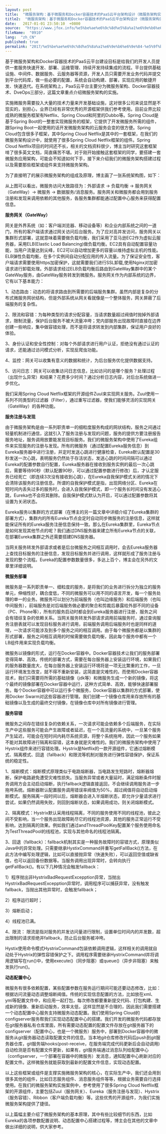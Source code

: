 ```yaml
---
layout: post
title:  "微服务架构：基于微服务和Docker容器技术的PaaS云平台架构设计（微服务架构实施原理）"
title2:  "微服务架构：基于微服务和Docker容器技术的PaaS云平台架构设计（微服务架构实施原理）"
date:   2017-01-01 23:50:10  +0800
source:  "https://www.jfox.info/%e5%be%ae%e6%9c%8d%e5%8a%a1%e6%9e%b6%e6%9e%84-%e5%9f%ba%e4%ba%8e%e5%be%ae%e6%9c%8d%e5%8a%a1%e5%92%8cdocker%e5%ae%b9%e5%99%a8%e6%8a%80%e6%9c%af%e7%9a%84paas%e4%ba%91%e5%b9%b3%e5%8f%b0%e6%9e%b6%e6%9e%84.html"
fileName:  "0910"
lang:  "zh_CN"
published: true
permalink: "2017/%e5%be%ae%e6%9c%8d%e5%8a%a1%e6%9e%b6%e6%9e%84-%e5%9f%ba%e4%ba%8e%e5%be%ae%e6%9c%8d%e5%8a%a1%e5%92%8cdocker%e5%ae%b9%e5%99%a8%e6%8a%80%e6%9c%af%e7%9a%84paas%e4%ba%91%e5%b9%b3%e5%8f%b0%e6%9e%b6%e6%9e%84.html"
---
```


基于微服务架构和Docker容器技术的PaaS云平台建设目标是给我们的开发人员提供一套服务快速开发、部署、运维管理、持续开发持续集成的流程。平台提供基础设施、中间件、数据服务、云服务器等资源，开发人员只需要开发业务代码并提交到平台代码库，做一些必要的配置，系统会自动构建、部署，实现应用的敏捷开发、快速迭代。在系统架构上，PaaS云平台主要分为微服务架构、Docker容器技术、DveOps三部分，这篇文章重点介绍微服务架构的实施。

 实施微服务需要投入大量的技术力量来开发基础设施，这对很多公司来说显然是不现实的，别担心，业界已经有非常优秀的开源框架供我们参考使用。目前业界比较成熟的微服务框架有Netflix、Spring Cloud和阿里的Dubbo等。Spring Cloud是基于Spring Boot的一整套实现微服务的框架，它提供了开发微服务所需的组件，跟Spring Boot一起使用的话开发微服务架构的云服务会变的很方便。Spring Cloud包含很多子框架，其中Spring Cloud Netflix是其中的一套框架，在我们的微服务架构设计中，就使用了很多Spring Cloud Netflix框架的组件。Spring Cloud Netflix项目的时间还不长，相关的文档资料很少，博主当时研究这套框架啃了很多英文文档，简直痛苦不堪。对于刚开始接触这套框架的同学，要搭建一套微服务应用架构，可能会不知道如何下手，接下来介绍我们的微服务架构搭建过程以及需要那些框架或组件来支持微服务架构。

 为了直接明了的展示微服务架构的组成及原理，博主画了一张系统架构图，如下：

 从上图可以看出，微服务访问大致路径为：外部请求 → 负载均衡 → 服务网关（GateWay）→ 微服务 → 数据服务/消息服务。服务网关和微服务都会用到服务注册和发现来调用依赖的其他服务，各服务集群都能通过配置中心服务来获得配置信息。

**服务网关（GateWay）**

网关是外界系统（如：客户端浏览器、移动设备等）和企业内部系统之间的一道门，所有的客户端请求通过网关访问后台服务。为了应对高并发访问，服务网关以集群形式部署，这就意味着需要做负载均衡，我们采用了亚马逊EC2作为虚拟云服务器，采用ELB(Elastic Load Balancing)做负载均衡。EC2具有自动配置容量功能，当用户流量达到尖峰，EC2可以自动增加更多的容量以维持虚拟主机的性能。ELB弹性负载均衡，在多个实例间自动分配应用的传入流量。为了保证安全性，客户端请求需要使用https加密保护，这就需要我们进行SSL卸载,使用Nginx对加密请求进行卸载处理。外部请求经过ELB负载均衡后路由到GateWay集群中的某个GateWay服务，由GateWay服务转发到微服务。服务网关作为内部系统的边界，它有以下基本能力：

 1、动态路由：动态的将请求路由到所需要的后端服务集群。虽然内部是复杂的分布式微服务网状结构，但是外部系统从网关看就像是一个整体服务，网关屏蔽了后端服务的复杂性。

 2、限流和容错：为每种类型的请求分配容量，当请求数量超过阀值时抛掉外部请求，限制流量，保护后台服务不被大流量冲垮；党内部服务出现故障时直接在边界创建一些响应，集中做容错处理，而不是将请求转发到内部集群，保证用户良好的体验。

 3、身份认证和安全性控制：对每个外部请求进行用户认证，拒绝没有通过认证的请求，还能通过访问模式分析，实现反爬虫功能。

 4、监控：网关可以收集有意义的数据和统计，为后台服务优化提供数据支持。

 5、访问日志：网关可以收集访问日志信息，比如访问的是哪个服务？处理过程（出现什么异常）和结果？花费多少时间？通过分析日志内容，对后台系统做进一步优化。

 我们采用Spring Cloud Netflix框架的开源组件Zuul来实现网关服务。Zuul使用一系列不同类型的过滤器（Filter），通过重写过滤器，使我们能够灵活的实现网关（GateWay）的各种功能。

**服务注册与发现**

由于微服务架构是由一系列职责单一的细粒度服务构成的网状结构，服务之间通过轻量机制进行通信，这就引入了服务注册与发现的问题，服务的提供方要注册报告服务地址，服务调用放要能发现目标服务。我们的微服务架构中使用了Eureka组件来实现服务的注册与发现。所有的微服务（通过配置Eureka服务信息）到Eureka服务器中进行注册，并定时发送心跳进行健康检查，Eureka默认配置是30秒发送一次心跳，表明服务仍然处于存活状态，发送心跳的时间间隔可以通过Eureka的配置参数自行配置，Eureka服务器在接收到服务实例的最后一次心跳后，需要等待90秒（默认配置90秒，可以通过配置参数进行修改）后，才认定服务已经死亡（即连续3次没有接收到心跳），在Eureka自我保护模式关闭的情况下会清除该服务的注册信息。所谓的自我保护模式是指，出现网络分区、Eureka在短时间内丢失过多的服务时，会进入自我保护模式，即一个服务长时间没有发送心跳，Eureka也不会将其删除。自我保护模式默认为开启，可以通过配置参数将其设置为关闭状态。

 Eureka服务以集群的方式部署（在博主的另一篇文章中详细介绍了Eureka集群的部署方式），集群内的所有Eureka节点会定时自动同步微服务的注册信息，这样就能保证所有的Eureka服务注册信息保持一致。那么在Eureka集群里，Eureka节点是如何发现其他节点的呢？我们通过DNS服务器来建立所有Eureka节点的关联，在部署Eureka集群之外还需要搭建DNS服务器。

 当网关服务转发外部请求或者是后台微服务之间相互调用时，会去Eureka服务器上查找目标服务的注册信息，发现目标服务并进行调用，这样就形成了服务注册与发现的整个流程。Eureka的配置参数数量很多，多达上百个，博主会在另外的文章里详细说明。

**微服务部署**

微服务是一系列职责单一、细粒度的服务，是将我们的业务进行拆分为独立的服务单元，伸缩性好，耦合度低，不同的微服务可以用不同的语言开发，每一个服务处理的单一的业务。微服务可以划分为前端服务（也叫边缘服务）和后端服务（也叫中间服务），前端服务是对后端服务做必要的聚合和剪裁后暴露给外部不同的设备（PC、Phone等），所有的服务启动时都会到Eureka服务器进行注册，服务之间会有错综复杂的依赖关系。当网关服务转发外部请求调用前端服务时，通过查询服务注册表就可以发现目标服务进行调用，前端服务调用后端服务时也是同样的道理，一次请求可能涉及到多个服务之间的相互调用。由于每个微服务都是以集群的形式部署，服务之间相互调用的时候需要做负载均衡，因此每个服务中都有一个LB组件用来实现负载均衡。

 微服务以镜像的形式，运行在Docker容器中。Docker容器技术让我们的服务部署变得简单、高效。传统的部署方式，需要在每台服务器上安装运行环境，如果我们的服务器数量庞大，在每台服务器上安装运行环境将是一项无比繁重的工作，一旦运行环境发生改变，就不得不重新安装，这简直是灾难性的。而使用Docker容器技术，我们只需要将所需的基础镜像（jdk等）和微服务生成一个新的镜像，将这个最终的镜像部署在Docker容器中运行，这种方式简单、高效，能够快速部署服务。每个Docker容器中可以运行多个微服务，Docker容器以集群的方式部署，使用Docker Swarm对这些容器进行管理。我们创建一个镜像仓库用来存放所有的基础镜像以及生成的最终交付镜像，在镜像仓库中对所有镜像进行管理。

**服务容错**

微服务之间存在错综复杂的依赖关系，一次请求可能会依赖多个后端服务，在实际生产中这些服务可能会产生故障或者延迟，在一个高流量的系统中，一旦某个服务产生延迟，可能会在短时间内耗尽系统资源，将整个系统拖垮，因此一个服务如果不能对其故障进行隔离和容错，这本身就是灾难性的。我们的微服务架构中使用了Hystrix组件来进行容错处理。Hystrix是Netflix的一款开源组件，它通过熔断模式、隔离模式、回退（fallback）和限流等机制对服务进行弹性容错保护，保证系统的稳定性。

 1、熔断模式：熔断模式原理类似于电路熔断器，当电路发生短路时，熔断器熔断，保护电路避免遭受灾难性损失。当服务异常或者大量延时，满足熔断条件时服务调用方会主动启动熔断，执行fallback逻辑直接返回，不会继续调用服务进一步拖垮系统。熔断器默认配置服务调用错误率阀值为50%，超过阀值将自动启动熔断模式。服务隔离一段时间以后，熔断器会进入半熔断状态，即允许少量请求进行尝试，如果仍然调用失败，则回到熔断状态，如果调用成功，则关闭熔断模式。

2、隔离模式：Hystrix默认采用线程隔离，不同的服务使用不同的线程池，彼此之间不受影响，当一个服务出现故障耗尽它的线程池资源，其他的服务正常运行不受影响，达到隔离的效果。例如我们通过andThreadPoolKey配置某个服务使用命名为TestThreadPool的线程池，实现与其他命名的线程池隔离。

 3、回退（fallback）：fallback机制其实是一种服务故障时的容错方式，原理类似Java中的异常处理。只需要继承HystixCommand并重写getFallBack()方法，在此方法中编写处理逻辑，比如可以直接抛异常（快速失败），可以返回空值或缺省值，也可以返回备份数据等。当服务调用出现异常时，会转向执行getFallBack()。有以下几种情况会触发fallback：

 1）程序抛出非HystrixBadRequestExcepption异常，当抛出HystrixBadRequestExcepption异常时，调用程序可以捕获异常，没有触发fallback，当抛出其他异常时，会触发fallback；

 2）程序运行超时；

 3）熔断启动；

 4）线程池已满。

 4、限流： 限流是指对服务的并发访问量进行限制，设置单位时间内的并发数，超出限制的请求拒绝并fallback，防止后台服务被冲垮。

 Hystix使用命令模式HystrixCommand包装依赖调用逻辑，这样相关的调用就自动处于Hystrix的弹性容错保护之下。调用程序需要继承HystrixCommand并将调用逻辑写在run()中，使用execute()（同步阻塞）或queue()（异步非阻塞）来触发执行run()。

**动态配置中心**

微服务有很多依赖配置，某些配置参数在服务运行期间可能还要动态修改，比如：根据访问流量动态调整熔断阀值。传统的实现信息配置的方法，比如放在xml、yml等配置文件中，和应用一起打包，每次修改都要重新提交代码、打包构建、生成新的镜像、重新启动服务，效率太低，这样显然是不合理的，因此我们需要搭建一个动态配置中心服务支持微服务动态配置。我们使用Spring Cloud的configserver服务帮我们实现动态配置中心的搭建。我们开发的微服务代码都存放在git服务器私有仓库里面，所有需要动态配置的配置文件存放在git服务器下的configserver（配置中心，也是一个微服务）服务中，部署到Docker容器中的微服务从git服务器动态读取配置文件的信息。当本地git仓库修改代码后push到git服务器仓库，git服务端hooks(post-receive，在服务端完成代码更新后会自动调用)自动检测是否有配置文件更新，如果有，git服务端通过消息队列给配置中心（configserver，一个部署在容器中的微服务）发消息，通知配置中心刷新对应的配置文件。这样微服务就能获取到最新的配置文件信息，实现动态配置。

 以上这些框架或组件是支撑实施微服务架构的核心，在实际生产中，我们还会用到很多其他的组件，比如日志服务组件、消息服务组件等等，根据业务需要自行选择使用。在我们的微服务架构实施案例中，参考使用了很多Spring Cloud Netflix框架的开源组件，主要包括Zuul（服务网关）、Eureka（服务注册与发现）、Hystrix（服务容错）、Ribbon（客户端负载均衡）等。这些优秀的开源组件，为我们实施微服务架构提供了捷径。

 以上篇幅主要介绍了微服务架构的基本原理，其中有些比较细节的东西，比如Eureka的各项参数配置说明、动态配置中心搭建过程等，博主会在其他的文章中做出详细的说明，供大家参考。
